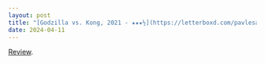 ```yaml
---
layout: post
title: "[Godzilla vs. Kong, 2021 - ★★★½](https://letterboxd.com/pavlesap/film/godzilla-vs-kong/1/)"
date: 2024-04-11
---
```


[Review](https://letterboxd.com/pavlesap/film/godzilla-vs-kong/1/).
